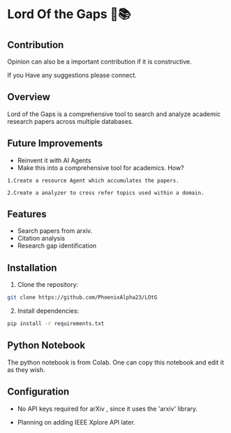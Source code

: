 # Lord Of the Gaps 🔬📚

## Contribution
Opinion can also be a important contribution if it is constructive.

If you Have any suggestions please connect.

## Overview
Lord of the Gaps is a comprehensive tool to search and analyze academic research papers across multiple databases.

## Future Improvements 
- Reinvent it with AI Agents
- Make this into a comprehensive tool for academics.
How?

```
1.Create a resource Agent which accumulates the papers.

2.Create a analyzer to cross refer topics used within a domain.

```
## Features
- Search papers from arxiv.
- Citation analysis
- Research gap identification

## Installation

1. Clone the repository:
```bash
git clone https://github.com/PhoenixAlpha23/LOtG
```

2. Install dependencies:
```bash
pip install -r requirements.txt
```

## Python Notebook
The python notebook is from Colab.
One can copy this notebook and edit it as they wish.

## Configuration
- No API keys required for arXiv , since it uses the 'arxiv' library.

- Planning on adding IEEE Xplore API later.
